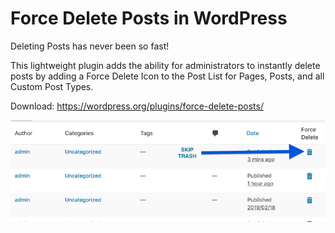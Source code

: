 # Force Delete Posts in WordPress

Deleting Posts has never been so fast!

This lightweight plugin adds the ability for administrators to instantly delete posts by adding a Force Delete Icon to the Post List for Pages, Posts, and all Custom Post Types.

Download: https://wordpress.org/plugins/force-delete-posts/

![alt text](https://github.com/liamstewart23/WordPressForceDeletePost/blob/master/.wordpress-org/banner-772x250.png?raw=true "Force Delete Posts in WordPress")
